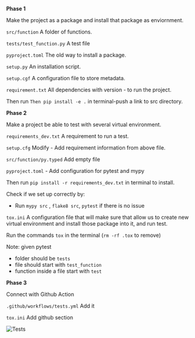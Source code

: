 

**Phase 1**

Make the project as a package and install that package as enviornment.

`src/function` A folder of functions.

`tests/test_function.py` A test file

`pyproject.toml` The old way to install a package.

`setup.py` An installation script. 

`setup.cgf` A configuration file to store metadata. 

`requirement.txt` All dependencies with version - to run the project. 

Then run `Then pip install -e .` in terminal-push a link to src directory.

**Phase 2**

Make a project be able to test with several virtual environment. 

`requirements_dev.txt` A requirement to run a test. 

`setup.cfg` Modify - Add requirement information from above file.

`src/function/py.typed` Add empty file

`pyproject.toml` - Add configuration for pytest and mypy

Then run `pip install -r requirements_dev.txt` in terminal to install.

Check if we set up correctly by:
- Run `mypy src` , `flake8 src`, `pytest` if there is no issue

`tox.ini` A configuration file that will make sure that allow us to create new virtual environment and install those package into it, and run test.

Run the commands `tox` in the terminal (`rm -rf .tox` to remove)

Note: given pytest
- folder should be `tests`
- file should start with `test_function`
- function inside a file start with `test`


**Phase 3**

Connect with Github Action

`.github/workflows/tests.yml` Add it

`tox.ini` Add github section


![Tests](https://github.com/anannnchim/DevOpsTemplateV2/actions/workflows/tests.yml/badge.svg)